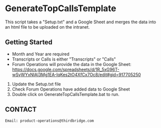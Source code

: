 # GenerateTopCallsTemplate
This script takes a "Setup.txt" and a Google Sheet and merges the data into an html file to be uploaded on the intranet.

## Getting Started
- Month and Year are required
- Transcripts or Calls is either "Transcripts" or "Calls"
- Forum Operations will provide the data in the Google Sheet: https://docs.google.com/spreadsheets/d/1R_5xG96T-wSyWYxNIAl3Mg1EA-IqKes2tO4XfCx7Oc8/edit#gid=917705250

1) Update the Setup.txt file
2) Check Forum Operations have added data to Google Sheet
3) Double click on GenerateTopCallsTemplate.bat to run.

## CONTACT
```
Email: product-operations@thirdbridge.com
```